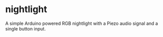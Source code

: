 # nightlight
A simple Arduino powered RGB nightlight with a Piezo audio signal and a single button input.
